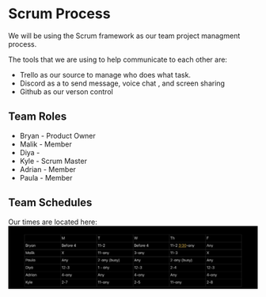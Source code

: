 # Scrum Process

We will be using the Scrum framework as our team project managment process.

The tools that we are using to help communicate to each other are: 
- Trello as our source to manage who does what task.
- Discord as a to send message, voice chat , and screen sharing 
- Github as our verson control

## Team Roles
- Bryan - Product Owner
- Malik - Member
- Diya -
- Kyle - Scrum Master
- Adrian - Member
- Paula - Member


## Team Schedules

Our times are located here: 
![image](./time.png)



